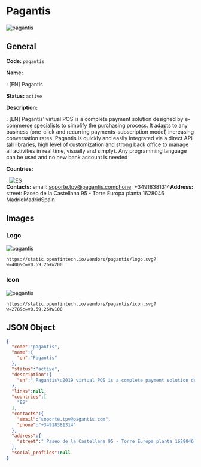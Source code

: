 
# Pagantis 
![pagantis](https://static.openfintech.io/vendors/pagantis/logo.svg?w=400&c=v0.59.26#w200)  

## General 
 
**Code:** `pagantis` 
 
**Name:** 
 
:	[EN] Pagantis 
 
**Status:** `active` 
 
**Description:** 
 
: [EN]  Pagantis’ virtual POS is a complete payment solution designed by e-commerce specialists to simplify the purchasing process. It adapts to any business (one-click and recurring payments-subscription model) increasing conversation rates. Pagantis is quickly and easily integrated via a direct API (all libraries, high level of customization and strong back office to manage all activities in real time, visually and simply). Any programming language can be used and no new bank account is needed  
 
 
**Countries:** 
 
:	![ES](https://cdnjs.cloudflare.com/ajax/libs/flag-icon-css/3.3.0/flags/4x3/es.svg#w24)  
**Contacts:** 
email: soporte.tpv@pagantis.comphone: +34918381314**Address:** 
street:  Paseo de la Castellana 95 - Torre Europa planta 1628046 MadridMadridSpain  

## Images 

### Logo 
 
![pagantis](https://static.openfintech.io/vendors/pagantis/logo.svg?w=400&c=v0.59.26#w200)  

```
https://static.openfintech.io/vendors/pagantis/logo.svg?w=400&c=v0.59.26#w200
```  

### Icon 
 
![pagantis](https://static.openfintech.io/vendors/pagantis/icon.svg?w=278&c=v0.59.26#w100)  

```
https://static.openfintech.io/vendors/pagantis/icon.svg?w=278&c=v0.59.26#w100
```  

## JSON Object 

```json
{
  "code":"pagantis",
  "name":{
    "en":"Pagantis"
  },
  "status":"active",
  "description":{
    "en":" Pagantis\u2019 virtual POS is a complete payment solution designed by e-commerce specialists to simplify the purchasing process. It adapts to any business (one-click and recurring payments-subscription model) increasing conversation rates. Pagantis is quickly and easily integrated via a direct API (all libraries, high level of customization and strong back office to manage all activities in real time, visually and simply). Any programming language can be used and no new bank account is needed "
  },
  "links":null,
  "countries":[
    "ES"
  ],
  "contacts":{
    "email":"soporte.tpv@pagantis.com",
    "phone":"+34918381314"
  },
  "address":{
    "street":" Paseo de la Castellana 95 - Torre Europa planta 1628046 MadridMadridSpain "
  },
  "social_profiles":null
}
```  
